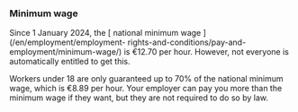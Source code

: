 ###  Minimum wage

Since 1 January 2024, the [ national minimum wage ](/en/employment/employment-
rights-and-conditions/pay-and-employment/minimum-wage/) is €12.70 per hour.
However, not everyone is automatically entitled to get this.

Workers under 18 are only guaranteed up to 70% of the national minimum wage,
which is €8.89 per hour. Your employer can pay you more than the minimum wage
if they want, but they are not required to do so by law.
